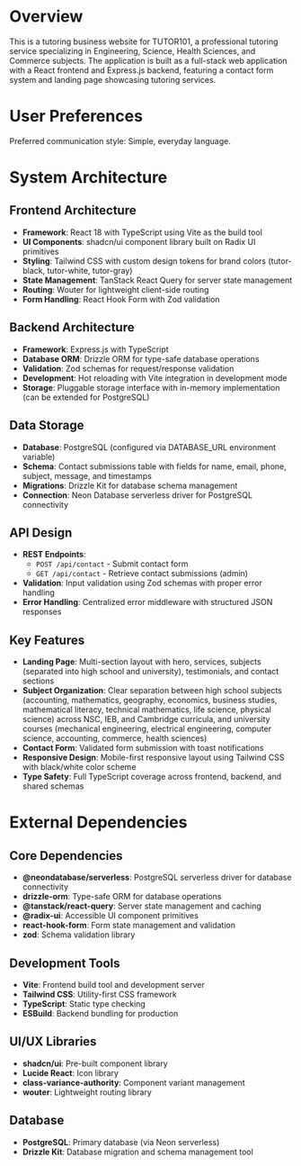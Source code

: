 # Overview

This is a tutoring business website for TUTOR101, a professional tutoring service specializing in Engineering, Science, Health Sciences, and Commerce subjects. The application is built as a full-stack web application with a React frontend and Express.js backend, featuring a contact form system and landing page showcasing tutoring services.

# User Preferences

Preferred communication style: Simple, everyday language.

# System Architecture

## Frontend Architecture
- **Framework**: React 18 with TypeScript using Vite as the build tool
- **UI Components**: shadcn/ui component library built on Radix UI primitives
- **Styling**: Tailwind CSS with custom design tokens for brand colors (tutor-black, tutor-white, tutor-gray)
- **State Management**: TanStack React Query for server state management
- **Routing**: Wouter for lightweight client-side routing
- **Form Handling**: React Hook Form with Zod validation

## Backend Architecture
- **Framework**: Express.js with TypeScript
- **Database ORM**: Drizzle ORM for type-safe database operations
- **Validation**: Zod schemas for request/response validation
- **Development**: Hot reloading with Vite integration in development mode
- **Storage**: Pluggable storage interface with in-memory implementation (can be extended for PostgreSQL)

## Data Storage
- **Database**: PostgreSQL (configured via DATABASE_URL environment variable)
- **Schema**: Contact submissions table with fields for name, email, phone, subject, message, and timestamps
- **Migrations**: Drizzle Kit for database schema management
- **Connection**: Neon Database serverless driver for PostgreSQL connectivity

## API Design
- **REST Endpoints**: 
  - `POST /api/contact` - Submit contact form
  - `GET /api/contact` - Retrieve contact submissions (admin)
- **Validation**: Input validation using Zod schemas with proper error handling
- **Error Handling**: Centralized error middleware with structured JSON responses

## Key Features
- **Landing Page**: Multi-section layout with hero, services, subjects (separated into high school and university), testimonials, and contact sections
- **Subject Organization**: Clear separation between high school subjects (accounting, mathematics, geography, economics, business studies, mathematical literacy, technical mathematics, life science, physical science) across NSC, IEB, and Cambridge curricula, and university courses (mechanical engineering, electrical engineering, computer science, accounting, commerce, health sciences)
- **Contact Form**: Validated form submission with toast notifications
- **Responsive Design**: Mobile-first responsive layout using Tailwind CSS with black/white color scheme
- **Type Safety**: Full TypeScript coverage across frontend, backend, and shared schemas

# External Dependencies

## Core Dependencies
- **@neondatabase/serverless**: PostgreSQL serverless driver for database connectivity
- **drizzle-orm**: Type-safe ORM for database operations
- **@tanstack/react-query**: Server state management and caching
- **@radix-ui**: Accessible UI component primitives
- **react-hook-form**: Form state management and validation
- **zod**: Schema validation library

## Development Tools
- **Vite**: Frontend build tool and development server
- **Tailwind CSS**: Utility-first CSS framework
- **TypeScript**: Static type checking
- **ESBuild**: Backend bundling for production

## UI/UX Libraries
- **shadcn/ui**: Pre-built component library
- **Lucide React**: Icon library
- **class-variance-authority**: Component variant management
- **wouter**: Lightweight routing library

## Database
- **PostgreSQL**: Primary database (via Neon serverless)
- **Drizzle Kit**: Database migration and schema management tool
